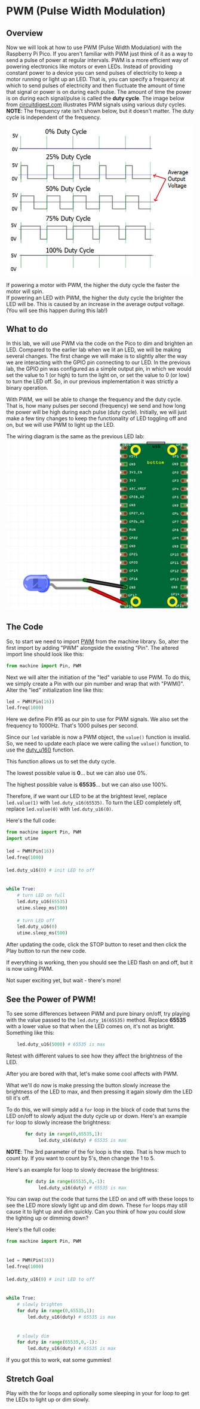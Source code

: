 # PWM (Pulse Width Modulation)

## Overview

Now we will look at how to use PWM (Pulse Width Modulation) with the Raspberry Pi Pico.  If you aren't familiar with PWM just think of it as a way to send a pulse of power at regular intervals.  PWM is a more efficient way of powering electronics like motors or even LEDs.  Instead of providing constant power to a device you can send pulses of electricity to keep a motor running or light up an LED. That is, you can specify a frequency at which to send pulses of electricity and then fluctuate the amount of time that signal or power is on during each pulse.  The amount of time the power is on during each signal/pulse is called the **duty cycle**.  The image below from [circuitdigest.com](https://circuitdigest.com/tutorial/what-is-pwm-pulse-width-modulation) illustrates PWM signals using various duty cycles. **NOTE**: The frequency rate isn't shown below, but it doesn't matter. The duty cycle is independent of the frequency.

<img alt="PWM" src="/lessons/images/Pulse-Width-Modulation.jpg" width="500"/>

If powering a motor with PWM, the higher the duty cycle the faster the motor will spin.  
If powering an LED with PWM, the higher the duty cycle the brighter the LED will be.
This is caused by an increase in the average output voltage. (You will see this happen during this lab!)

 ## What to do

In this lab, we will use PWM via the code on the Pico to dim and brighten an LED. Compared to the earlier lab when we lit an LED, we will be making several changes.
The first change we will make is to slightly alter the way we are interacting with the GPIO pin connecting to our LED. In the previous lab, the GPIO pin was configured as a simple output pin, in which we would set the value to 1 (or high) to turn the light on, or set the value to 0 (or low) to turn the LED off.  So, in our previous implementation it was strictly a binary operation.

With PWM, we will be able to change the frequency and the duty cycle.  That is, how many pulses per second (frequency) we send and how long the power will be high during each pulse (duty cycle).  Initially, we will just make a few tiny changes to keep the functionality of LED toggling off and on, but we will use PWM to light up the LED.

The wiring diagram is the same as the previous LED lab:
<img alt="Wiring Diagram" src="/lessons/images/simple_led2_bb.png" width="500"/>

## The Code

So, to start we need to import [PWM](https://docs.micropython.org/en/latest/library/machine.PWM.html?highlight=pwm) from the machine library.  So, alter the first import by adding "PWM" alongside the existing "Pin".  The altered import line should look like this:

```Python
from machine import Pin, PWM
```
Next we will alter the initiation of the "led" variable to use PWM.  To do this, we simply create a Pin with our pin number and wrap that with "PWM()".  
Alter the "led" initialization line like this:
```Python
led = PWM(Pin(16))
led.freq(1000)
```

Here we define Pin #16 as our pin to use for PWM signals.  We also set the frequency to 1000Hz. That's 1000 pulses per second.  

Since our `led` variable is now a PWM object, the `value()` function is invalid.  So, we need to update each place we were calling the `value()` function, to use the [duty_u16()](https://docs.micropython.org/en/latest/library/machine.PWM.html?highlight=pwm#machine.PWM.duty_u16) function.

This function allows us to set the duty cycle.

The lowest possible value is **0**... but we can also use 0%.

The highest possible value is **65535**... but we can also use 100%. 

Therefore, if we want our LED to be at the brightest level, replace `led.value(1)` with `led.duty_u16(65535)`.
To turn the LED completely off, replace `led.value(0)` with `led.duty_u16(0)`.

Here's the full code:

```Python
from machine import Pin, PWM
import utime

led = PWM(Pin(16))
led.freq(1000)

led.duty_u16(0) # init LED to off


while True:
    # turn LED on full
    led.duty_u16(65535) 
    utime.sleep_ms(500)
    
    # turn LED off
    led.duty_u16(0)
    utime.sleep_ms(500)

```

After updating the code, click the STOP button to reset and then click the Play button to run the new code.

If everything is working, then you should see the LED flash on and off, but it is now using PWM.

Not super exciting yet, but wait - there's more!

## See the Power of PWM!

To see some differences between PWM and pure binary on/off, try playing with the value passed to the `led.duty_16(65535)` method.  Replace **65535** with a lower value so that when the LED comes on, it's not as bright.  Something like this:

```Python
    led.duty_u16(5000) # 65535 is max
```

Retest with different values to see how they affect the brightness of the LED.

After you are bored with that, let's make some cool affects with PWM.

What we'll do now is make pressing the button slowly increase the brightness of the LED to max, and then pressing it again slowly dim the LED till it's off.

To do this, we will simply add a `for` loop in the block of code that turns the LED on/off to slowly adjust the duty cycle up or down.  Here's an example `for` loop to slowly increase the brightness:

```Python
       for duty in range(0,65535,1):
            led.duty_u16(duty) # 65535 is max
```
**NOTE**: The 3rd parameter of the for loop is the step.  That is how much to count by.  If you want to count by 5's, then change the 1 to 5.

Here's an example for loop to slowly decrease the brightness:

```Python
       for duty in range(65535,0,-1):
            led.duty_u16(duty) # 65535 is max
```

You can swap out the code that turns the LED on and off with these loops to see the LED more slowly light up and dim down.  These `for` loops may still cause it to light up and dim quickly.  Can you think of how you could slow the lighting up or dimming down?

Here's the full code:

```Python
from machine import Pin, PWM


led = PWM(Pin(16))
led.freq(1000)

led.duty_u16(0) # init LED to off


while True:
    # slowly brighten
    for duty in range(0,65535,1):
        led.duty_u16(duty) # 65535 is max
        

    # slowly dim
    for duty in range(65535,0,-1):
        led.duty_u16(duty) # 65535 is max

```

If you got this to work, eat some gummies!

## Stretch Goal

Play with the for loops and optionally some sleeping in your for loop to get the LEDs to light up or dim slowly.